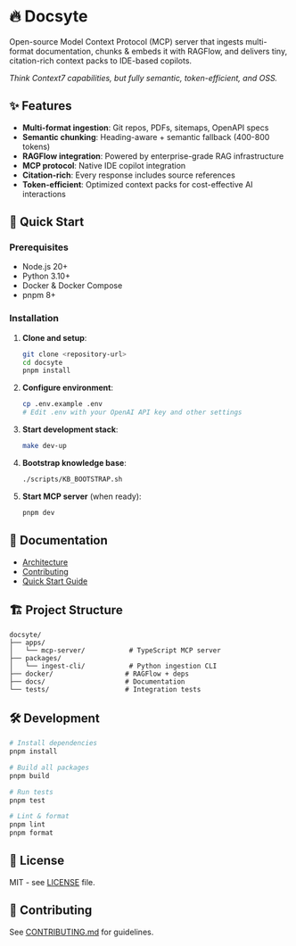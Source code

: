 # 🔥 Docsyte

Open-source Model Context Protocol (MCP) server that ingests multi-format documentation, chunks & embeds it with RAGFlow, and delivers tiny, citation-rich context packs to IDE-based copilots.

*Think Context7 capabilities, but fully semantic, token-efficient, and OSS.*

## ✨ Features

- **Multi-format ingestion**: Git repos, PDFs, sitemaps, OpenAPI specs
- **Semantic chunking**: Heading-aware + semantic fallback (400-800 tokens)
- **RAGFlow integration**: Powered by enterprise-grade RAG infrastructure
- **MCP protocol**: Native IDE copilot integration
- **Citation-rich**: Every response includes source references
- **Token-efficient**: Optimized context packs for cost-effective AI interactions

## 🚀 Quick Start

### Prerequisites

- Node.js 20+
- Python 3.10+
- Docker & Docker Compose
- pnpm 8+

### Installation

1. **Clone and setup**:
   ```bash
   git clone <repository-url>
   cd docsyte
   pnpm install
   ```

2. **Configure environment**:
   ```bash
   cp .env.example .env
   # Edit .env with your OpenAI API key and other settings
   ```

3. **Start development stack**:
   ```bash
   make dev-up
   ```

4. **Bootstrap knowledge base**:
   ```bash
   ./scripts/KB_BOOTSTRAP.sh
   ```

5. **Start MCP server** (when ready):
   ```bash
   pnpm dev
   ```

## 📖 Documentation

- [Architecture](docs/arch.md)
- [Contributing](CONTRIBUTING.md)
- [Quick Start Guide](docs/quickstart.md)

## 🏗️ Project Structure

```
docsyte/
├── apps/
│   └── mcp-server/           # TypeScript MCP server
├── packages/
│   └── ingest-cli/           # Python ingestion CLI
├── docker/                  # RAGFlow + deps
├── docs/                    # Documentation
└── tests/                   # Integration tests
```

## 🛠️ Development

```bash
# Install dependencies
pnpm install

# Build all packages
pnpm build

# Run tests
pnpm test

# Lint & format
pnpm lint
pnpm format
```

## 📄 License

MIT - see [LICENSE](LICENSE) file.

## 🤝 Contributing

See [CONTRIBUTING.md](CONTRIBUTING.md) for guidelines.